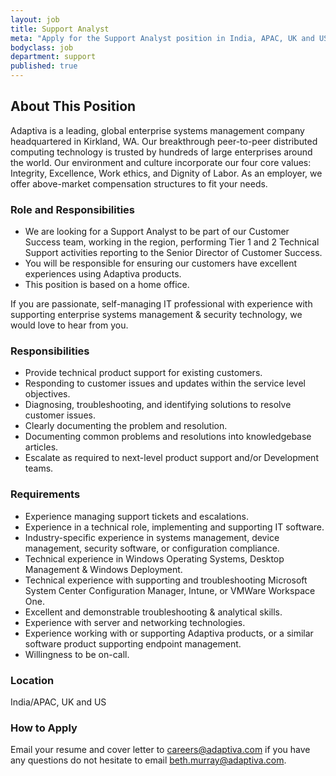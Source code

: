 ```yaml
---
layout: job
title: Support Analyst
meta: "Apply for the Support Analyst position in India, APAC, UK and US"
bodyclass: job
department: support
published: true
---
```


## About This Position
Adaptiva is a leading, global enterprise systems management company headquartered in Kirkland, WA. Our breakthrough peer-to-peer distributed computing technology is trusted by hundreds of large enterprises around the world. Our environment and culture incorporate our four core values: Integrity, Excellence, Work ethics, and Dignity of Labor. As an employer, we offer above-market compensation structures to fit your needs.


### Role and Responsibilities
* We are looking for a Support Analyst to be part of our Customer Success team, working in the region, performing Tier 1 and 2 Technical Support activities reporting to the Senior Director of Customer Success.
* You will be responsible for ensuring our customers have excellent experiences using Adaptiva products.
* This position is based on a home office.

If you are passionate, self-managing IT professional with experience with supporting enterprise systems management & security technology, we would love to hear from you.
 
### Responsibilities
* Provide technical product support for existing customers.
* Responding to customer issues and updates within the service level objectives.
* Diagnosing, troubleshooting, and identifying solutions to resolve customer issues.
* Clearly documenting the problem and resolution.
* Documenting common problems and resolutions into knowledgebase articles.
* Escalate as required to next-level product support and/or Development teams.


### Requirements
* Experience managing support tickets and escalations.
* Experience in a technical role, implementing and supporting IT software.
* Industry-specific experience in systems management, device management, security software, or configuration compliance.
* Technical experience in Windows Operating Systems, Desktop Management & Windows Deployment.
* Technical experience with supporting and troubleshooting Microsoft System Center Configuration Manager, Intune, or VMWare Workspace One.
* Excellent and demonstrable troubleshooting & analytical skills.
* Experience with server and networking technologies.
* Experience working with or supporting Adaptiva products, or a similar software product supporting endpoint management.
* Willingness to be on-call.


### Location
India/APAC, UK and US 

### How to Apply
Email your resume and cover letter to <a href="mailto:careers@adaptiva.com">careers@adaptiva.com</a> if you have any questions do not hesitate to email <a href="mailto:beth.murray@adaptiva.com">beth.murray@adaptiva.com</a>.